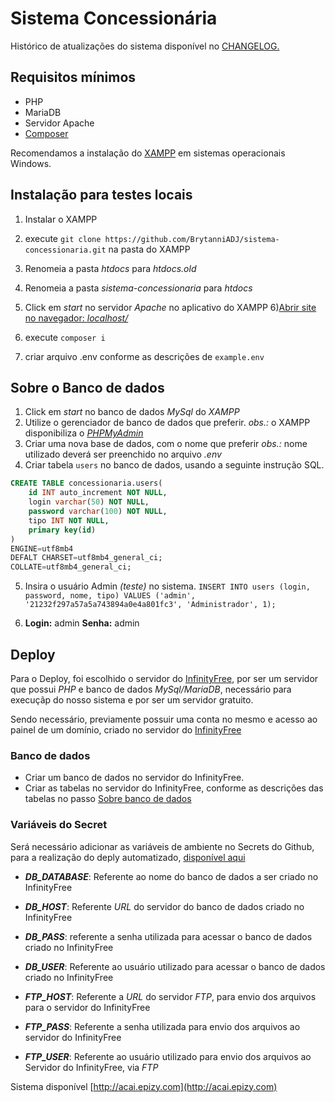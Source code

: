 # Sistema Concessionária

Histórico de atualizações do sistema disponível no [CHANGELOG.](https://github.com/BrytanniADJ/sistema-concessionaria/blob/main/changelog.md)

## Requisitos mínimos
* PHP
* MariaDB
* Servidor Apache
* [Composer](https://getcomposer.org/download/)

Recomendamos a instalação do [XAMPP](https://www.apachefriends.org/pt_br/download.html) em sistemas operacionais Windows.

## Instalação para testes locais
1) Instalar o XAMPP
2) execute ``` git clone https://github.com/BrytanniADJ/sistema-concessionaria.git ``` na pasta do XAMPP
3) Renomeia a pasta *htdocs* para *htdocs.old*
4) Renomeia a pasta *sistema-concessionaria* para *htdocs*
5) Click em *start* no servidor *Apache* no aplicativo do XAMPP
6)[Abrir site no navegador: *localhost/*](http://localhost/)

7) execute ```composer i```
8) criar arquivo .env conforme as descrições de ```example.env```

## Sobre o Banco de dados

1) Click em *start* no banco de dados *MySql* do *XAMPP*
2) Utilize o gerenciador de banco de dados que preferir.
*obs.:* o XAMPP disponibiliza o [*PHPMyAdmin*](localhost/php)
3) Criar uma nova base de dados, com o nome que preferir
*obs.:* nome utilizado deverá ser preenchido no arquivo *.env*
4) Criar tabela `users` no banco de dados, usando a seguinte instrução SQL.

``` SQL
CREATE TABLE concessionaria.users(
    id INT auto_increment NOT NULL,
    login varchar(50) NOT NULL,
    password varchar(100) NOT NULL,
    tipo INT NOT NULL,
    primary key(id)
)
ENGINE=utf8mb4
DEFALT CHARSET=utf8mb4_general_ci;
COLLATE=utf8mb4_general_ci;
```

5) Insira o usuário Admin *(teste)* no sistema.
``` INSERT INTO users (login, password, nome, tipo) VALUES ('admin', '21232f297a57a5a743894a0e4a801fc3', 'Administrador', 1); ```

6) **Login:** admin **Senha:** admin

## Deploy
Para o Deploy, foi escolhido o servidor do [InfinityFree](https://www.infinityfree.net), por ser um servidor que possui *PHP* e banco de dados *MySql/MariaDB*, necessário para execuçãp do nosso sistema e por ser um servidor gratuito.

Sendo necessário, previamente possuir uma conta no mesmo e acesso ao painel de um domínio, criado no servidor do [InfinityFree](https://app.infinityfree.net/accounts)

### Banco de dados
* Criar um banco de dados no servidor do InfinityFree.
* Criar as tabelas no servidor do InfinityFree, conforme as descrições das tabelas no passo [Sobre banco de dados](https://github.com/BrytanniADJ/sistema-concessionaria#sobre-o-banco-de-dados)

### Variáveis do Secret
Será necessário adicionar as variáveis de ambiente no Secrets do Github, para a realização do deply automatizado, [disponível aqui](https://github.com/BrytanniADJ/sistema-concessionaria/blob/main/.github/workflows/deploy.yml)

* ***DB_DATABASE***: Referente ao nome do banco de dados a ser criado no InfinityFree

* ***DB_HOST***: Referente *URL* do servidor do banco de dados criado no InfinityFree

* ***DB_PASS***: referente a senha utilizada para acessar o banco de dados criado no InfinityFree

* ***DB_USER***: Referente ao usuário utilizado para acessar o banco de dados criado no InfinityFree

* ***FTP_HOST***: Referente a *URL* do servidor *FTP*, para envio dos arquivos para o servidor do InfinityFree

* ***FTP_PASS***: Referente a senha utilizada para envio dos arquivos ao servidor do InfinityFree

* ***FTP_USER***: Referente ao usuário utilizado para envio dos arquivos ao Servidor do InfinityFree, via *FTP*

Sistema disponível [http://acai.epizy.com](http://acai.epizy.com)
